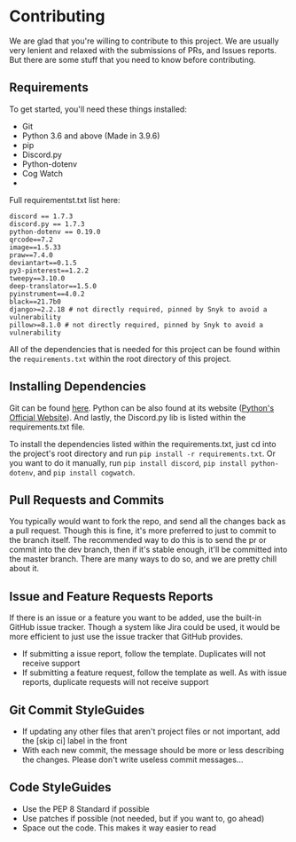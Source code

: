 # Contributing

We are glad that you're willing to contribute to this project. We are usually very lenient and relaxed with the submissions of PRs, and Issues reports. But there are some stuff that you need to know before contributing.

## Requirements

To get started, you'll need these things installed: 

- Git
- Python 3.6 and above (Made in 3.9.6)
- pip 
- Discord.py
- Python-dotenv
- Cog Watch
- 
Full requirementst.txt list here:
```
discord == 1.7.3
discord.py == 1.7.3
python-dotenv == 0.19.0
qrcode==7.2
image==1.5.33
praw==7.4.0
deviantart==0.1.5
py3-pinterest==1.2.2
tweepy==3.10.0
deep-translator==1.5.0
pyinstrument==4.0.2
black==21.7b0
django>=2.2.18 # not directly required, pinned by Snyk to avoid a vulnerability
pillow>=8.1.0 # not directly required, pinned by Snyk to avoid a vulnerability
```

All of the dependencies that is needed for this project can be found within the `requirements.txt` within the root directory of this project.

## Installing Dependencies

Git can be found [here](https://git-scm.com/). Python can be also found at its website ([Python's Official Website](https://www.python.org/)). And lastly, the Discord.py lib is listed within the requirements.txt file. 

To install the dependencies listed within the requirements.txt, just cd into the project's root directory and  run `pip install -r requirements.txt`.
Or you want to do it manually, run `pip install discord`, `pip install python-dotenv`, and `pip install cogwatch`.

## Pull Requests and Commits

You typically would want to fork the repo, and send all the changes back as a pull request. Though this is fine, it's more preferred to just to commit to the branch itself. The recommended way to do this is to send the pr or commit into the dev branch, then if it's stable enough, it'll be committed into the master branch. There are many ways to do so, and we are pretty chill about it. 

## Issue and Feature Requests Reports

If there is an issue or a feature you want to be added, use the built-in GitHub issue tracker. Though a system like Jira could be used, it would be more efficient to just use the issue tracker that GitHub provides. 

- If submitting a issue report, follow the template. Duplicates will not receive support
- If submitting a feature request, follow the template as well. As with issue reports, duplicate requests will not receive support

## Git Commit StyleGuides

- If updating any other files that aren't project files or not important, add the [skip ci] label in the front
- With each new commit, the message should be more or less describing the changes. Please don't write useless commit messages...

## Code StyleGuides

- Use the PEP 8 Standard if possible
- Use patches if possible (not needed, but if you want to, go ahead)
- Space out the code. This makes it way easier to read